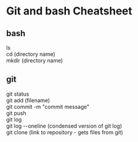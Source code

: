 # Git and bash Cheatsheet

## bash
ls<br>
cd (directory name)<br>
mkdir (directory name)<br>

## git
git status<br>
git add (filename)<br>
git commit -m "commit message"<br>
git push<br>
git log<br>
git log --oneline (condensed version of git log)<br>
git clone (link to repository - gets files from git)<br>
